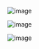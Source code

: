![image](https://github.com/user-attachments/assets/6e6f2bfc-f60b-471b-bbe6-89b7d316ea50)

![image](https://github.com/user-attachments/assets/737805b1-09eb-4dd0-afbb-d1be520284b8)

![image](https://github.com/user-attachments/assets/32debf0f-a149-4889-9897-e2e0ad542326)
